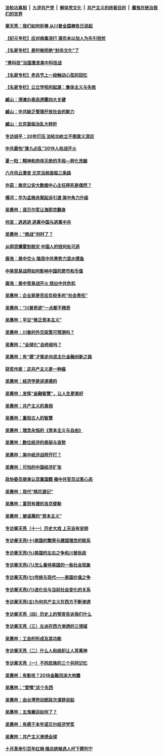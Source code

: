 

####  [法轮功真相](../../../../basic/blob/master/README.md?t=07060131) &nbsp;|&nbsp; [九评共产党](../../../../9ping.md/blob/master/README.md?t=07060131) &nbsp;|&nbsp; [解体党文化](../../../../jtdwh.md/blob/master/README.md?t=07060131)  &nbsp;|&nbsp; [共产主义的终极目的](../../../../gczydzjmd.md/blob/master/README.md?t=07060131) &nbsp;|&nbsp; [魔鬼在统治我们的世界](../../../../mgztzwmdsj.md/blob/master/README.md?t=07060131) 

#### [章天亮：我们如何祈祷 从川普全国祷告日说起](../pages/nsc423/n11944627.md?t=07060131) 

#### [【纪元专栏】应对病毒流行 渥京未以加人为先引担忧](../pages/nsc423/n11875714.md?t=07060131) 

#### [【名家专栏】是时候拒绝“封杀文化”了](../pages/nsc423/n11814093.md?t=07060131) 

#### [“黑科技”治国激发美中科技战](../pages/nsc423/n11638056.md?t=07060131) 

#### [【名家专栏】老兵节上一段触动心弦的回忆](../pages/nsc423/n11646016.md?t=07060131) 

#### [【名家专栏】公立学校的起源：集体主义与失败](../pages/nsc423/n11601833.md?t=07060131) 

#### [臧山：港澳办表态透露四大关键](../pages/nsc423/n11421628.md?t=07060131) 

#### [臧山：中共缺乏管理开放社会的能力](../pages/nsc423/n11407457.md?t=07060131) 

#### [臧山：北京面临治乱大转折](../pages/nsc423/n11406895.md?t=07060131) 

#### [专访胡平：20年打压 法轮功屹立不倒意义深远](../pages/nsc423/n11398800.md?t=07060131) 

#### [中共最怕“逢九必乱”2019人权战开火](../pages/nsc423/n11385248.md?t=07060131) 

#### [夏一阳：精神和肉体灭绝的手段—转化洗脑](../pages/nsc423/n11368250.md?t=07060131) 

#### [六月风云激变 北京当局面临三条路](../pages/nsc423/n11313668.md?t=07060131) 

#### [许茹：南京公安大数据中心主任猝死是偶然？](../pages/nsc423/n11064744.md?t=07060131) 

#### [横河：华为孟晚舟案起诉引渡 美中角力升级](../pages/nsc423/n11027230.md?t=07060131) 

#### [吴惠林：诺贝尔奖让海耶克翻身](../pages/nsc423/n10890049.md?t=07060131) 

#### [何坚：逃逃逃 逃离中国与逃离中共](../pages/nsc423/n10592891.md?t=07060131) 

#### [吴惠林：“商战”何时了？](../pages/nsc423/n10573558.md?t=07060131) 

#### [从网贷爆雷到股灾 中国人的钱何处可逃](../pages/nsc423/n10572800.md?t=07060131) 

#### [唐浩：美中交火 隐现中共黑势力混水摸鱼](../pages/nsc423/n10544040.md?t=07060131) 

#### [中美贸易战将如何影响中国的房市和币值](../pages/nsc423/n10543697.md?t=07060131) 

#### [唐浩：美中贸易战开火 烧出中共危机](../pages/nsc423/n10540126.md?t=07060131) 

#### [吴惠林：企业家是否应负较多的“社会责任”](../pages/nsc423/n10535022.md?t=07060131) 

#### [吴惠林：“川普奇迹”一点都不稀奇](../pages/nsc423/n10512808.md?t=07060131) 

#### [吴惠林：平议“修正资本主义”](../pages/nsc423/n10495724.md?t=07060131) 

#### [吴惠林：川普的外交政策可预测吗？](../pages/nsc423/n10462387.md?t=07060131) 

#### [吴惠林：“全球化”会终结吗？](../pages/nsc423/n10452838.md?t=07060131) 

#### [吴惠林：有“德”才能走向民主化金融创新之路](../pages/nsc423/n10432292.md?t=07060131) 

#### [获奖作家：这共产主义是一种癌](../pages/nsc423/n10431541.md?t=07060131) 

#### [吴惠林：经济学是讲道德的](../pages/nsc423/n10398014.md?t=07060131) 

#### [吴惠林：发挥“金融智慧”，让人生更美好](../pages/nsc423/n10375019.md?t=07060131) 

#### [吴惠林：共产主义的真相](../pages/nsc423/n10351394.md?t=07060131) 

#### [吴惠林：重拾古人的智慧](../pages/nsc423/n10337691.md?t=07060131) 

#### [吴惠林：理念永恒的《资本主义与自由》](../pages/nsc423/n10316274.md?t=07060131) 

#### [吴惠林：数位经济的美丽与哀愁](../pages/nsc423/n10292946.md?t=07060131) 

#### [吴惠林：美中经济战将开打？](../pages/nsc423/n10258825.md?t=07060131) 

#### [吴惠林：可怕的中国经济扩张](../pages/nsc423/n10219147.md?t=07060131) 

#### [政协委员提承认双重国籍 揭中共官员过客心态](../pages/nsc423/n10208809.md?t=07060131) 

#### [吴惠林：现代“桃花源记”](../pages/nsc423/n10185234.md?t=07060131) 

#### [吴惠林：富而有德的洛克斐勒](../pages/nsc423/n10142264.md?t=07060131) 

#### [吴惠林：被诬蔑的“资本主义”](../pages/nsc423/n10124816.md?t=07060131) 

#### [专访章天亮（十一）历史大戏 上天自有安排](../pages/nsc423/n10094905.md?t=07060131) 

#### [专访章天亮(十)美国的繁荣与建国理念的联系](../pages/nsc423/n10094899.md?t=07060131) 

#### [专访章天亮(九)美国的左右之争和川普执政](../pages/nsc423/n10094889.md?t=07060131) 

#### [专访章天亮(八)怎么看待美国的一些社会现象](../pages/nsc423/n10094857.md?t=07060131) 

#### [专访章天亮(七)传统与现代——美国价值之争](../pages/nsc423/n10093140.md?t=07060131) 

#### [专访章天亮(六)进化论与当前社会变化的关系](../pages/nsc423/n10092036.md?t=07060131) 

#### [专访章天亮(五)为何共产主义在西方不断渗透](../pages/nsc423/n10083620.md?t=07060131) 

#### [专访章天亮（四）历史上的预言告诉我们什么](../pages/nsc423/n10083606.md?t=07060131) 

#### [专访章天亮（三）左派在西方渗透的三领域](../pages/nsc423/n10081115.md?t=07060131) 

#### [吴惠林：工会的形成及其功能](../pages/nsc423/n10080633.md?t=07060131) 

#### [专访章天亮（二）什么人和组织让人背离神](../pages/nsc423/n10076637.md?t=07060131) 

#### [专访章天亮（一）不同民族的三个共同记忆](../pages/nsc423/n10074188.md?t=07060131) 

#### [吴惠林：有影呒？2018金融泡沫大地震](../pages/nsc423/n10040534.md?t=07060131) 

#### [吴惠林：“爱情”这个东西](../pages/nsc423/n10019423.md?t=07060131) 

#### [吴惠林：由台湾劳动部政次请辞说起](../pages/nsc423/n9979679.md?t=07060131) 

#### [吴惠林：五鬼搬运如何了？](../pages/nsc423/n9925338.md?t=07060131) 

#### [吴惠林：有感于本年诺贝尔经济学奖](../pages/nsc423/n9871883.md?t=07060131) 

#### [吴惠林：共产主义渗透全球](../pages/nsc423/n9812748.md?t=07060131) 

#### [十月革命引百年红祸 俄总统候选人吁下葬列宁](../pages/nsc423/n9810182.md?t=07060131) 

